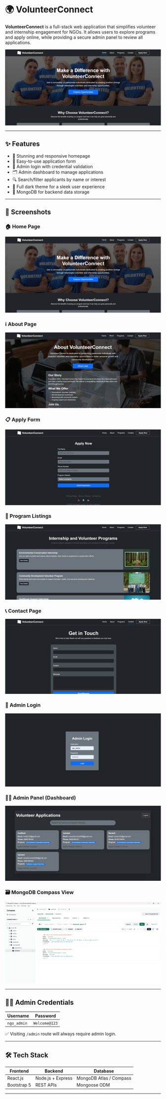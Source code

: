 # 🌍 VolunteerConnect

**VolunteerConnect** is a full-stack web application that simplifies volunteer and internship engagement for NGOs. It allows users to explore programs and apply online, while providing a secure admin panel to review all applications.

![Home Banner](images/home.png)

---

## ✨ Features

- 🎯 Stunning and responsive homepage
- 📝 Easy-to-use application form
- 🔐 Admin login with credential validation
- 🗂️ Admin dashboard to manage applications
- 🔍 Search/filter applicants by name or interest
- 🌙 Full dark theme for a sleek user experience
- 💾 MongoDB for backend data storage

---

## 📸 Screenshots

### 🏠 Home Page
![Home](images/home.png)

### ℹ️ About Page
![About](images/about.png)

### 📋 Apply Form
![Apply](images/apply.png)

### 📑 Program Listings
![Programs](images/program.png)

### 📞 Contact Page
![Contact](images/contact.png)

### 🔐 Admin Login
![Admin Login](images/admin-login.png)

### 🧑‍💼 Admin Panel (Dashboard)
![Admin Panel](images/adminpanel.png)

### 🗃️ MongoDB Compass View
![MongoDB](images/MongoDB_Compass.png)

---

## 🧑‍💼 Admin Credentials

| Username    | Password     |
|-------------|--------------|
| `ngo_admin` | `Welcome@123` |

✅ Visiting `/admin` route will always require admin login.

---

## 🛠️ Tech Stack

| Frontend       | Backend         | Database       |
|----------------|------------------|----------------|
| React.js       | Node.js + Express| MongoDB Atlas / Compass |
| Bootstrap 5    | REST APIs        | Mongoose ODM   |

---
